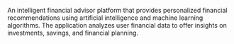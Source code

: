An intelligent financial advisor platform that provides personalized financial recommendations using artificial intelligence and machine learning algorithms. The application analyzes user financial data to offer insights on investments, savings, and financial planning.
